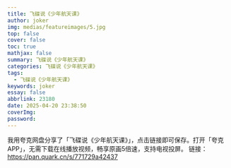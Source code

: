```yaml
---
title: 飞碟说《少年航天课》
author: joker
img: medias/featureimages/5.jpg
top: false
cover: false
toc: true
mathjax: false
summary: 飞碟说《少年航天课》
categories: 飞碟说《少年航天课》
tags:
  - 飞碟说《少年航天课》
keywords: joker
essay: false
abbrlink: 23180
date: 2025-04-20 23:38:50
coverImg:
password:
---
```


我用夸克网盘分享了「飞碟说《少年航天课》」，点击链接即可保存。打开「夸克APP」，无需下载在线播放视频，畅享原画5倍速，支持电视投屏。
链接：https://pan.quark.cn/s/771729a42437
